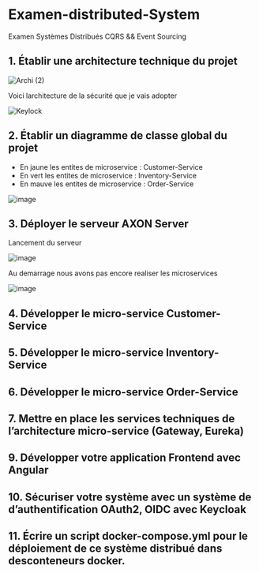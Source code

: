 # Examen-distributed-System
Examen Systèmes Distribués CQRS &amp;&amp; Event Sourcing


## 1. Établir une architecture technique du projet

![Archi (2)](https://user-images.githubusercontent.com/82539023/209521271-fc65714a-bef8-4408-a877-b2509056fa2a.png)

Voici larchitecture de la sécurité que je vais adopter 

![Keylock](https://user-images.githubusercontent.com/82539023/209521786-b60b0f6b-f9f2-48bc-aac8-b2aa3fb30da8.png)

## 2. Établir un diagramme de classe global du projet
  - En jaune les entites de microservice : Customer-Service
  - En vert les entites de microservice : Inventory-Service 
  - En mauve les entites de microservice : Order-Service

![image](https://user-images.githubusercontent.com/82539023/209524185-b6236f30-0178-44db-adcb-eae82899c57d.png)


## 3. Déployer le serveur AXON Server
Lancement du serveur 

![image](https://user-images.githubusercontent.com/82539023/209525393-d14a9b93-3878-45ac-a2b0-06df682ecd49.png)

Au demarrage nous avons pas encore realiser les microservices 

![image](https://user-images.githubusercontent.com/82539023/209525477-0661ebc1-42e4-4f8e-9bf4-cb058247a397.png)


## 4. Développer le micro-service Customer-Service

## 5. Développer le micro-service Inventory-Service

## 6. Développer le micro-service Order-Service

## 7. Mettre en place les services techniques de l’architecture micro-service (Gateway, Eureka)
## 9. Développer votre application Frontend avec Angular 
## 10. Sécuriser votre système avec un système de d’authentification OAuth2, OIDC avec Keycloak
## 11. Écrire un script docker-compose.yml pour le déploiement de ce système distribué dans desconteneurs docker.
